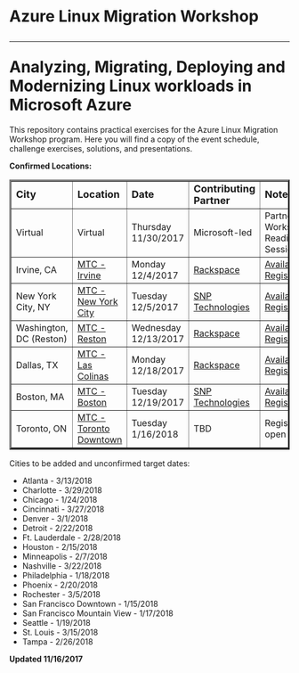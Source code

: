 # Azure Linux Migration Workshop<hr>Analyzing, Migrating, Deploying and Modernizing Linux workloads in Microsoft Azure

This repository contains practical exercises for the Azure Linux Migration Workshop program. Here you will find a copy of the event schedule, challenge exercises, solutions, and presentations.

<strong>Confirmed Locations:</strong>

<table border="3" cellpadding="3" cellspacing="3">
  <tr>
    <td><strong><font size="+1">City</font></strong></td>
    <td><strong><font size="+1">Location</font></strong></td>
    <td><strong><font size="+1">Date</strong></font></td>
    <td><strong><font size="+1">Contributing Partner</font></strong></td>
    <td><strong><font size="+1">Notes</font></strong></td>
  </tr>
  <tr>
    <td>Virtual</td>
    <td>Virtual</a></td>
    <td>Thursday 11/30/2017</td>
    <td>Microsoft-led</td>
    <td>Partner Workshop Readiness Session</td>
  </tr>
  <tr>
    <td>Irvine, CA</td>
    <td><a href="https://www.microsoft.com/en-us/mtc/locations/irvine.aspx" target="_blank">MTC - Irvine</a></td>
    <td>Monday 12/4/2017</td>
    <td><a href="https://www.rackspace.com/" target="_blank">Rackspace</a></td>
    <td><a href="https://www.microsoftevents.com/profile/form/index.cfm?PKformID=0x2874891a7b6" target="_blank">Available for Registration!</a></td>
  </tr>
  <tr>
    <td>New York City, NY</td>
    <td><a href="https://www.microsoft.com/en-us/mtc/locations/new-york.aspx" target="_blank">MTC - New York City</a></td>
    <td>Tuesday 12/5/2017</td>
    <td><a href="https://www.snp.com/" target="_blank">SNP Technologies</a></td>
    <td><a href="https://www.microsoftevents.com/profile/form/index.cfm?PKformID=0x28749861391" target="_blank">Available for Registration!</a></td>
  </tr>
  <tr>
    <td>Washington, DC (Reston)</td>
    <td><a href="https://www.microsoft.com/en-us/mtc/locations/reston.aspx" target="_blank">MTC - Reston</a></td>
    <td>Wednesday 12/13/2017</td>
    <td><a href="https://www.rackspace.com/" target="_blank">Rackspace</a></td>
    <td><a href="https://www.microsoftevents.com/profile/form/index.cfm?PKformID=0x28756702757" target="_blank">Available for Registration!</a></td>
  </tr>
  <tr>
    <td>Dallas, TX</td>
    <td><a href="https://www.microsoft.com/en-us/mtc/locations/dallas.aspx" target="_blank">MTC - Las Colinas</a></td>
    <td>Monday 12/18/2017</td>
    <td><a href="https://www.rackspace.com/" target="_blank">Rackspace</a></td>
    <td><a href="https://www.microsoftevents.com/profile/form/index.cfm?PKformID=0x2875746f50c" target="_blank">Available for Registration!</a></td>
  </tr>
  <tr>
    <td>Boston, MA</td>
    <td><a href="https://www.microsoft.com/en-us/mtc/locations/boston.aspx" target="_blank">MTC - Boston</a></td>
    <td>Tuesday 12/19/2017</td>
    <td><a href="https://www.snp.com/" target="_blank">SNP Technologies</a></td>
    <td><a href="https://www.microsoftevents.com/profile/form/index.cfm?PKformID=0x28540487027" target="_blank">Available for Registration!</a></td>
  </tr>
  <tr>
    <td>Toronto, ON</td>
    <td><a href="https://www.microsoft.com/en-us/mtc/locations/toronto-downtown.aspx" target="_blank">MTC - Toronto Downtown</a></td>
    <td>Tuesday 1/16/2018</td>
    <td>TBD</td>
    <td>Registration open soon!</td>
  </tr>
</table>

Cities to be added and unconfirmed target dates:

<ul>
<li>Atlanta - 3/13/2018</li>
<li>Charlotte - 3/29/2018</li>
<li>Chicago - 1/24/2018</li>
<li>Cincinnati - 3/27/2018</li>
<li>Denver - 3/1/2018</li>
<li>Detroit - 2/22/2018</li>
<li>Ft. Lauderdale - 2/28/2018</li>
<li>Houston - 2/15/2018</li>
<li>Minneapolis - 2/7/2018</li>
<li>Nashville - 3/22/2018</li>
<li>Philadelphia - 1/18/2018</li>
<li>Phoenix - 2/20/2018</li>
<li>Rochester - 3/5/2018</li>
<li>San Francisco Downtown - 1/15/2018</li>
<li>San Francisco Mountain View - 1/17/2018</li>
<li>Seattle - 1/19/2018</li>
<li>St. Louis - 3/15/2018</li>
<li>Tampa - 2/26/2018</li>
</ul>

<strong>Updated 11/16/2017</strong>

